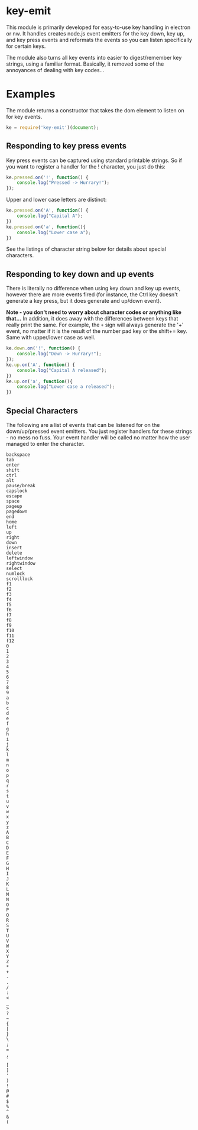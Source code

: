 # key-emit
This module is primarily developed for easy-to-use key handling in electron or nw.  It handles creates node.js event emitters for the key down, key up, and key press events and reformats the events so you can listen specifically for certain keys.  

The module also turns all key events into easier to digest/remember key strings, using a familiar format.   Basically, it removed some of the annoyances of dealing with key codes...

# Examples
The module returns a constructor that takes the dom element to listen on for key events.

```js
ke = require('key-emit')(document);
```

## Responding to key press events

Key press events can be captured using standard printable strings.  So if you want to register a handler for the ! character, you just do this:

```js
ke.pressed.on('!', function() {
    console.log("Pressed -> Hurrary!");
});
```

Upper and lower case letters are distinct:

```js
ke.pressed.on('A', function() {
	console.log("Capital A");
})
ke.pressed.on('a', function(){
	console.log("Lower case a");
})
```

See the listings of character string below for details about special characters.

## Responding to key down and up events
There is literally no difference when using key down and key up events, however there are more events fired (for instance, the Ctrl key doesn't generate a key press, but it does generate and up/down event).

**Note - you don't need to worry about character codes or anything like that...**  In addition, it does away with the differences between keys that really print the same.  For example, the `+` sign will always generate the '+' event, no matter if it is the result of the number pad key or the shift+= key.  Same with upper/lower case as well.

```js
ke.down.on('!', function() {
    console.log("Down -> Hurrary!");
});
ke.up.on('A', function() {
	console.log("Capital A released");
})
ke.up.on('a', function(){
	console.log("Lower case a released");
})
```

## Special Characters

The following are a list of events that can be listened for on the down/up/pressed event emitters.  You just register handlers for these strings - no mess no fuss.  Your event handler will be called no matter how the user managed to enter the character.

```
backspace
tab
enter
shift
ctrl
alt
pause/break
capslock
escape
space
pageup
pagedown
end
home
left
up
right
down
insert
delete
leftwindow
rightwindow
select
numlock
scrolllock
f1
f2
f3
f4
f5
f6
f7
f8
f9
f10
f11
f12
0
1
2
3
4
5
6
7
8
9
a
b
c
d
e
f
g
h
i
j
k
l
m
n
o
p
q
r
s
t
u
v
w
x
y
z
A
B
C
D
E
F
G
H
I
J
K
L
M
N
O
P
Q
R
S
T
U
V
W
X
Y
Z
*
+
-
.
/
:
<
_
>
?
~
{
|
}
\
;
=
,
`
[
]
'
)
!
@
#
$
%
^
&
(
```